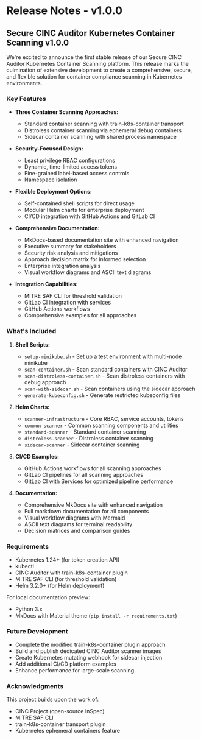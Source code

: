 # Release Notes - v1.0.0

## Secure CINC Auditor Kubernetes Container Scanning v1.0.0

We're excited to announce the first stable release of our Secure CINC Auditor Kubernetes Container Scanning platform. This release marks the culmination of extensive development to create a comprehensive, secure, and flexible solution for container compliance scanning in Kubernetes environments.

### Key Features

- **Three Container Scanning Approaches:**
  - Standard container scanning with train-k8s-container transport
  - Distroless container scanning via ephemeral debug containers
  - Sidecar container scanning with shared process namespace

- **Security-Focused Design:**
  - Least privilege RBAC configurations
  - Dynamic, time-limited access tokens
  - Fine-grained label-based access controls
  - Namespace isolation

- **Flexible Deployment Options:**
  - Self-contained shell scripts for direct usage
  - Modular Helm charts for enterprise deployment
  - CI/CD integration with GitHub Actions and GitLab CI

- **Comprehensive Documentation:**
  - MkDocs-based documentation site with enhanced navigation
  - Executive summary for stakeholders
  - Security risk analysis and mitigations
  - Approach decision matrix for informed selection
  - Enterprise integration analysis
  - Visual workflow diagrams and ASCII text diagrams

- **Integration Capabilities:**
  - MITRE SAF CLI for threshold validation
  - GitLab CI integration with services
  - GitHub Actions workflows
  - Comprehensive examples for all approaches

### What's Included

1. **Shell Scripts:**
   - `setup-minikube.sh` - Set up a test environment with multi-node minikube
   - `scan-container.sh` - Scan standard containers with CINC Auditor
   - `scan-distroless-container.sh` - Scan distroless containers with debug approach
   - `scan-with-sidecar.sh` - Scan containers using the sidecar approach
   - `generate-kubeconfig.sh` - Generate restricted kubeconfig files

2. **Helm Charts:**
   - `scanner-infrastructure` - Core RBAC, service accounts, tokens
   - `common-scanner` - Common scanning components and utilities
   - `standard-scanner` - Standard container scanning
   - `distroless-scanner` - Distroless container scanning
   - `sidecar-scanner` - Sidecar container scanning

3. **CI/CD Examples:**
   - GitHub Actions workflows for all scanning approaches
   - GitLab CI pipelines for all scanning approaches
   - GitLab CI with Services for optimized pipeline performance

4. **Documentation:**
   - Comprehensive MkDocs site with enhanced navigation
   - Full markdown documentation for all components
   - Visual workflow diagrams with Mermaid
   - ASCII text diagrams for terminal readability
   - Decision matrices and comparison guides

### Requirements

- Kubernetes 1.24+ (for token creation API)
- kubectl
- CINC Auditor with train-k8s-container plugin
- MITRE SAF CLI (for threshold validation)
- Helm 3.2.0+ (for Helm deployment)

For local documentation preview:
- Python 3.x
- MkDocs with Material theme (`pip install -r requirements.txt`)

### Future Development

- Complete the modified train-k8s-container plugin approach
- Build and publish dedicated CINC Auditor scanner images
- Create Kubernetes mutating webhook for sidecar injection
- Add additional CI/CD platform examples
- Enhance performance for large-scale scanning

### Acknowledgments

This project builds upon the work of:
- CINC Project (open-source InSpec)
- MITRE SAF CLI
- train-k8s-container transport plugin
- Kubernetes ephemeral containers feature